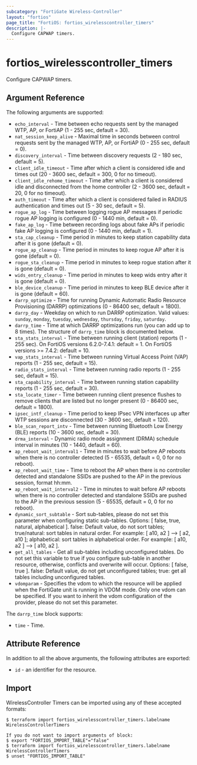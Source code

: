 ```yaml
---
subcategory: "FortiGate Wireless-Controller"
layout: "fortios"
page_title: "FortiOS: fortios_wirelesscontroller_timers"
description: |-
  Configure CAPWAP timers.
---
```


# fortios_wirelesscontroller_timers
Configure CAPWAP timers.

## Argument Reference

The following arguments are supported:

* `echo_interval` - Time between echo requests sent by the managed WTP, AP, or FortiAP (1 - 255 sec, default = 30).
* `nat_session_keep_alive` - Maximal time in seconds between control requests sent by the managed WTP, AP, or FortiAP (0 - 255 sec, default = 0).
* `discovery_interval` - Time between discovery requests (2 - 180 sec, default = 5).
* `client_idle_timeout` - Time after which a client is considered idle and times out (20 - 3600 sec, default = 300, 0 for no timeout).
* `client_idle_rehome_timeout` - Time after which a client is considered idle and disconnected from the home controller (2 - 3600 sec, default = 20, 0 for no timeout).
* `auth_timeout` - Time after which a client is considered failed in RADIUS authentication and times out (5 - 30 sec, default = 5).
* `rogue_ap_log` - Time between logging rogue AP messages if periodic rogue AP logging is configured (0 - 1440 min, default = 0).
* `fake_ap_log` - Time between recording logs about fake APs if periodic fake AP logging is configured (0 - 1440 min, default = 1).
* `sta_cap_cleanup` - Time period in minutes to keep station capability data after it is gone (default = 0).
* `rogue_ap_cleanup` - Time period in minutes to keep rogue AP after it is gone (default = 0).
* `rogue_sta_cleanup` - Time period in minutes to keep rogue station after it is gone (default = 0).
* `wids_entry_cleanup` - Time period in minutes to keep wids entry after it is gone (default = 0).
* `ble_device_cleanup` - Time period in minutes to keep BLE device after it is gone (default = 60).
* `darrp_optimize` - Time for running Dynamic Automatic Radio Resource Provisioning (DARRP) optimizations (0 - 86400 sec, default = 1800).
* `darrp_day` - Weekday on which to run DARRP optimization. Valid values: `sunday`, `monday`, `tuesday`, `wednesday`, `thursday`, `friday`, `saturday`.
* `darrp_time` - Time at which DARRP optimizations run (you can add up to 8 times). The structure of `darrp_time` block is documented below.
* `sta_stats_interval` - Time between running client (station) reports (1 - 255 sec). On FortiOS versions 6.2.0-7.4.1: default = 1. On FortiOS versions >= 7.4.2: default = 10.
* `vap_stats_interval` - Time between running Virtual Access Point (VAP) reports (1 - 255 sec, default = 15).
* `radio_stats_interval` - Time between running radio reports (1 - 255 sec, default = 15).
* `sta_capability_interval` - Time between running station capability reports (1 - 255 sec, default = 30).
* `sta_locate_timer` - Time between running client presence flushes to remove clients that are listed but no longer present (0 - 86400 sec, default = 1800).
* `ipsec_intf_cleanup` - Time period to keep IPsec VPN interfaces up after WTP sessions are disconnected (30 - 3600 sec, default = 120).
* `ble_scan_report_intv` - Time between running Bluetooth Low Energy (BLE) reports (10 - 3600 sec, default = 30).
* `drma_interval` - Dynamic radio mode assignment (DRMA) schedule interval in minutes (10 - 1440, default = 60).
* `ap_reboot_wait_interval1` - Time in minutes to wait before AP reboots when there is no controller detected (5 - 65535, default = 0, 0 for no reboot).
* `ap_reboot_wait_time` - Time to reboot the AP when there is no controller detected and standalone SSIDs are pushed to the AP in the previous session, format hh:mm.
* `ap_reboot_wait_interval2` - Time in minutes to wait before AP reboots when there is no controller detected and standalone SSIDs are pushed to the AP in the previous session (5 - 65535, default = 0, 0 for no reboot).
* `dynamic_sort_subtable` - Sort sub-tables, please do not set this parameter when configuring static sub-tables. Options: [ false, true, natural, alphabetical ]. false: Default value, do not sort tables; true/natural: sort tables in natural order. For example: [ a10, a2 ] --> [ a2, a10 ]; alphabetical: sort tables in alphabetical order. For example: [ a10, a2 ] --> [ a10, a2 ].
* `get_all_tables` - Get all sub-tables including unconfigured tables. Do not set this variable to true if you configure sub-table in another resource, otherwise, conflicts and overwrite will occur. Options: [ false, true ]. false: Default value, do not get unconfigured tables; true: get all tables including unconfigured tables. 
* `vdomparam` - Specifies the vdom to which the resource will be applied when the FortiGate unit is running in VDOM mode. Only one vdom can be specified. If you want to inherit the vdom configuration of the provider, please do not set this parameter.

The `darrp_time` block supports:

* `time` - Time.


## Attribute Reference

In addition to all the above arguments, the following attributes are exported:
* `id` - an identifier for the resource.

## Import

WirelessController Timers can be imported using any of these accepted formats:
```
$ terraform import fortios_wirelesscontroller_timers.labelname WirelessControllerTimers

If you do not want to import arguments of block:
$ export "FORTIOS_IMPORT_TABLE"="false"
$ terraform import fortios_wirelesscontroller_timers.labelname WirelessControllerTimers
$ unset "FORTIOS_IMPORT_TABLE"
```
